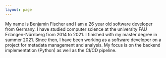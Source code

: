 ```yaml
---
layout: page
---
```


My name is Benjamin Fischer and I am a 26 year old software developer from Germany.
I have studied computer science at the university FAU Erlangen-Nürnberg from 2014 to 2021.
I finished with my master degree in summer 2021.
Since then, I have been working as a software developer on a project for metadata management and analysis.
My focus is on the backend implementation (Python) as well as the CI/CD pipeline.
